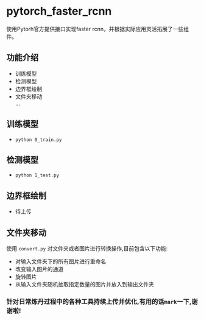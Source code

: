 # pytorch_faster_rcnn
使用Pytorh官方提供接口实现faster rcnn，并根据实际应用灵活拓展了一些组件。
## 功能介绍
  * 训练模型<br>
  * 检测模型<br>
  * 边界框绘制<br>
  * 文件夹移动<br>
  ...
## 训练模型
  * `python 0_train.py`
## 检测模型
  * `python 1_test.py`
## 边界框绘制
  * 待上传
## 文件夹移动
  使用 `convert.py` 对文件夹或者图片进行转换操作,目前包含以下功能:<br>
   * 对输入文件夹下的所有图片进行重命名<br>
   * 改变输入图片的通道<br>
   * 旋转图片<br>
   * 从输入文件夹随机抽取指定数量的图片并放入到输出文件夹<br>
### 针对日常炼丹过程中的各种工具持续上传并优化,有用的话`mark`一下,谢谢啦!

   
